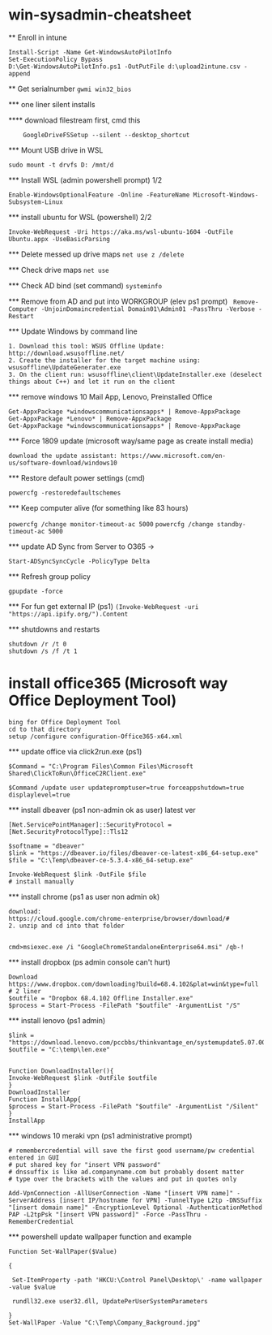 # win-sysadmin-cheatsheet

** Enroll in intune
```
Install-Script -Name Get-WindowsAutoPilotInfo
Set-ExecutionPolicy Bypass
D:\Get-WindowsAutoPilotInfo.ps1 -OutPutFile d:\upload2intune.csv -append
```

** Get serialnumber
`gwmi win32_bios`

*** one liner silent installs

**** download filestream first, cmd this

`    GoogleDriveFSSetup --silent --desktop_shortcut`

*** Mount USB drive in WSL

`sudo mount -t drvfs D: /mnt/d`

*** Install WSL (admin powershell prompt) 1/2

`Enable-WindowsOptionalFeature -Online -FeatureName Microsoft-Windows-Subsystem-Linux`

*** install ubuntu for WSL (powershell) 2/2

`Invoke-WebRequest -Uri https://aka.ms/wsl-ubuntu-1604 -OutFile Ubuntu.appx -UseBasicParsing`

*** Delete messed up drive maps
`net use z /delete`

*** Check drive maps
`net use`

*** Check AD bind (set command)
`systeminfo`

*** Remove from AD and put into WORKGROUP (elev ps1 prompt)
` Remove-Computer -UnjoinDomaincredential Domain01\Admin01 -PassThru -Verbose -Restart`

*** Update Windows by command line

```
1. Download this tool: WSUS Offline Update: http://download.wsusoffline.net/
2. Create the installer for the target machine using: wsusoffline\UpdateGenerater.exe
3. On the client run: wsusoffline\client\UpdateInstaller.exe (deselect things about C++) and let it run on the client
```

*** remove windows 10 Mail App, Lenovo, Preinstalled Office

```
Get-AppxPackage *windowscommunicationsapps* | Remove-AppxPackage 
Get-AppxPackage *Lenovo* | Remove-AppxPackage
Get-AppxPackage *windowscommunicationsapps* | Remove-AppxPackage 
```

*** Force 1809 update (microsoft way/same page as create install media)

`download the update assistant: https://www.microsoft.com/en-us/software-download/windows10`

*** Restore default power settings (cmd)

`powercfg -restoredefaultschemes`

*** Keep computer alive (for something like 83 hours)

`powercfg /change monitor-timeout-ac 5000`
`powercfg /change standby-timeout-ac 5000`



*** update AD Sync from Server to O365 ->

`Start-ADSyncSyncCycle -PolicyType Delta`

*** Refresh group policy

`gpupdate -force`

*** For fun get external IP (ps1)
`(Invoke-WebRequest -uri "https://api.ipify.org/").Content`

*** shutdowns and restarts
```
shutdown /r /t 0
shutdown /s /f /t 1
```


# install office365 (Microsoft way Office Deployment Tool)

```
bing for Office Deployment Tool
cd to that directory
setup /configure configuration-Office365-x64.xml
```

*** update office via click2run.exe (ps1)

```
$Command = "C:\Program Files\Common Files\Microsoft Shared\ClickToRun\OfficeC2RClient.exe"

$Command /update user updatepromptuser=true forceappshutdown=true displaylevel=true
```

*** install dbeaver (ps1 non-admin ok as user) latest ver
```
[Net.ServicePointManager]::SecurityProtocol = [Net.SecurityProtocolType]::Tls12

$softname = "dbeaver"
$link = "https://dbeaver.io/files/dbeaver-ce-latest-x86_64-setup.exe"
$file = "C:\Temp\dbeaver-ce-5.3.4-x86_64-setup.exe" 

Invoke-WebRequest $link -OutFile $file
# install manually
```

*** install chrome (ps1 as user non admin ok)
```
download:
https://cloud.google.com/chrome-enterprise/browser/download/#
2. unzip and cd into that folder


cmd>msiexec.exe /i "GoogleChromeStandaloneEnterprise64.msi" /qb-!
```


*** install dropbox (ps admin console can't hurt)
```
Download
https://www.dropbox.com/downloading?build=68.4.102&plat=win&type=full
# 2 liner
$outfile = "Dropbox 68.4.102 Offline Installer.exe"
$process = Start-Process -FilePath "$outfile" -ArgumentList "/S"
```

*** install lenovo (ps1 admin)
```
$link = "https://download.lenovo.com/pccbbs/thinkvantage_en/systemupdate5.07.0074.exe"
$outfile = "C:\temp\len.exe" 


Function DownloadInstaller(){
Invoke-WebRequest $link -OutFile $outfile
}
DownloadInstaller
Function InstallApp{
$process = Start-Process -FilePath "$outfile" -ArgumentList "/Silent"
}
InstallApp
```

*** windows 10 meraki vpn (ps1 administrative prompt)

```
# remembercredential will save the first good username/pw credential entered in GUI
# put shared key for "insert VPN password"
# dnssuffix is like ad.companyname.com but probably dosent matter
# type over the brackets with the values and put in quotes only

Add-VpnConnection -AllUserConnection -Name "[insert VPN name]" -ServerAddress [insert IP/hostname for VPN] -TunnelType L2tp -DNSSuffix "[insert domain name]" -EncryptionLevel Optional -AuthenticationMethod PAP -L2tpPsk "[insert VPN password]" -Force -PassThru -RememberCredential

```

*** powershell update wallpaper function and example 
```
Function Set-WallPaper($Value)

{

 Set-ItemProperty -path 'HKCU:\Control Panel\Desktop\' -name wallpaper -value $value

 rundll32.exe user32.dll, UpdatePerUserSystemParameters

}
Set-WallPaper -Value "C:\Temp\Company_Background.jpg"

```
